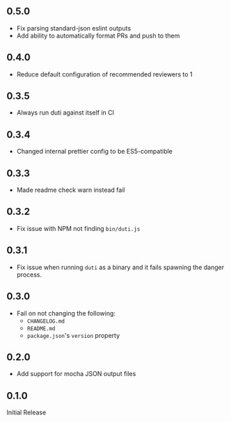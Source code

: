 ## 0.5.0

- Fix parsing standard-json eslint outputs
- Add ability to automatically format PRs and push to them

## 0.4.0

- Reduce default configuration of recommended reviewers to 1

## 0.3.5

- Always run duti against itself in CI

## 0.3.4

- Changed internal prettier config to be ES5-compatible

## 0.3.3

- Made readme check warn instead fail

## 0.3.2

- Fix issue with NPM not finding `bin/duti.js`

## 0.3.1

- Fix issue when running `duti` as a binary and it fails spawning the danger process.

## 0.3.0

- Fail on not changing the following:
  - `CHANGELOG.md`
  - `README.md`
  - `package.json`'s `version` property

## 0.2.0

- Add support for mocha JSON output files 

## 0.1.0

Initial Release
